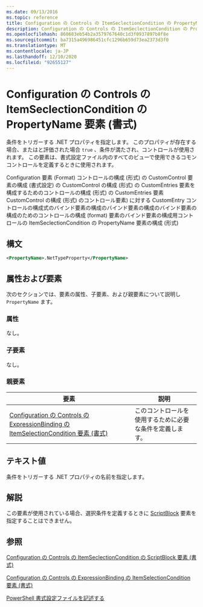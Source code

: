 ```yaml
---
ms.date: 09/13/2016
ms.topic: reference
title: Configuration の Controls の ItemSeclectionCondition の PropertyName 要素 (書式)
description: Configuration の Controls の ItemSeclectionCondition の PropertyName 要素 (書式)
ms.openlocfilehash: 860683eb54b2a3579767640c1d3f0937897b8f8e
ms.sourcegitcommit: ba7315a496986451cfc1296b659d73ea2373d3f0
ms.translationtype: MT
ms.contentlocale: ja-JP
ms.lasthandoff: 12/10/2020
ms.locfileid: "92655127"
---
```

# <a name="propertyname-element-for-itemseclectioncondition-for-controls-for-configuration-format"></a>Configuration の Controls の ItemSeclectionCondition の PropertyName 要素 (書式)

条件をトリガーする .NET プロパティを指定します。 このプロパティが存在する場合、またはと評価された場合 `true` 、条件が満たされ、コントロールが使用されます。 この要素は、書式設定ファイル内のすべてのビューで使用できるコモンコントロールを定義するときに使用されます。

Configuration 要素 (Format) コントロールの構成 (形式) の CustomControl 要素の構成 (書式設定) の CustomControl の構成 (形式) の CustomEntries 要素を構成するためのコントロールの構成 (形式) の CustomEntries 要素 CustomControl の構成 (形式) のコントロール要素) に対する CustomEntry コントロールの構成式のバインド要素の構成のバインド要素の構成のバインド要素の構成のためのコントロールの構成 (format) 要素のバインド要素の構成用コントロールの ItemSeclectionCondition の PropertyName 要素の構成 (形式)

## <a name="syntax"></a>構文

```xml
<PropertyName>.NetTypeProperty</PropertyName>
```

## <a name="attributes-and-elements"></a>属性および要素

次のセクションでは、要素の属性、子要素、および親要素について説明し `PropertyName` ます。

### <a name="attributes"></a>属性

なし。

### <a name="child-elements"></a>子要素

なし。

### <a name="parent-elements"></a>親要素

|要素|説明|
|-------------|-----------------|
|[Configuration の Controls の ExpressionBinding の ItemSelectionCondition 要素 (書式)](./itemselectioncondition-element-for-expressionbinding-for-controls-for-configuration-format.md)|このコントロールを使用するために必要な条件を定義します。|

## <a name="text-value"></a>テキスト値

条件をトリガーする .NET プロパティの名前を指定します。

## <a name="remarks"></a>解説

この要素が使用されている場合、選択条件を定義するときに [ScriptBlock](./scriptblock-element-for-itemseclectioncondition-for-controls-for-configuration-format.md) 要素を指定することはできません。

## <a name="see-also"></a>参照

[Configuration の Controls の ItemSeclectionCondition の ScriptBlock 要素 (書式)](./scriptblock-element-for-itemseclectioncondition-for-controls-for-configuration-format.md)

[Configuration の Controls の ExpressionBinding の ItemSelectionCondition 要素 (書式)](./itemselectioncondition-element-for-expressionbinding-for-controls-for-configuration-format.md)

[PowerShell 書式設定ファイルを記述する](./writing-a-powershell-formatting-file.md)
